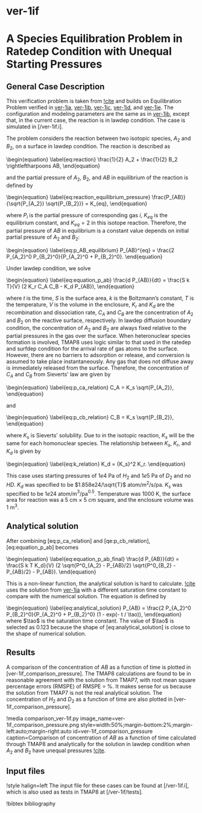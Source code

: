 # ver-1if

# A Species Equilibration Problem in Ratedep Condition with Unequal Starting Pressures

## General Case Description

<!-- All necessary equations -->
This verification problem is taken from [!cite](ambrosek2008verification) and builds on Equilibration Problem verified in [ver-1ia](ver-1ia.md), [ver-1ib](ver-1ib.md), [ver-1ic](ver-1ic.md), [ver-1id](ver-1id.md), and [ver-1ie](ver-1ie.md). The configuration and modeling parameters are the same as in [ver-1ib](ver-1ib.md), except that, in the current case, the reaction is in lawdep condition. The case is simulated in [/ver-1if.i].

The problem considers the reaction between two isotopic species, $A_2$ and $B_2$, on a surface in lawdep condition. The reaction is described as

\begin{equation}
\label{eq:reaction}
\frac{1}{2} A_2 + \frac{1}{2} B_2 \rightleftharpoons AB,
\end{equation}

and the partial pressure of $A_2$, $B_2$, and $AB$ in equilibrium of the reaction is defined by

\begin{equation}
\label{eq:reaction_equilibrium_pressure}
\frac{P_{AB}}{\sqrt{P_{A_2}} \sqrt{P_{B_2}}} = K_{eq},
\end{equation}

where $P_i$ is the partial pressure of corresponding gas $i$, $K_{eq}$ is the equilibrium constant, and $K_{eq} = 2$ in this isotope reaction. Therefore, the partial pressure of $AB$ in equilibrium is a constant value depends on initial partial pressure of $A_2$ and $B_2$:

\begin{equation}
\label{eq:p_AB_equilibrium}
P_{AB}^{eq} = \frac{2 P_{A_2}^0 P_{B_2}^0}{P_{A_2}^0 + P_{B_2}^0}.
\end{equation}

Under lawdep condition, we solve

\begin{equation}
\label{eq:equation_p_ab}
\frac{d P_{AB}}{dt} = \frac{S k T}{V} (2 K_r C_A C_B - K_d P_{AB}),
\end{equation}

where $t$ is the time, $S$ is the surface area, $k$ is the Boltzmann’s constant, $T$ is the temperature, $V$ is the volume in the enclosure, $K_r$ and $K_d$ are the recombination and dissociation rate, $C_A$ and $C_B$ are the concentration of $A_2$ and $B_2$ on the reactive surface, respectively. In lawdep diffusion boundary condition, the concentration of $A_2$ and $B_2$ are always fixed relative to the partial pressures in the gas over the surface. When heteronuclear species formation is involved, TMAP8 uses logic similar to that used in the ratedep and surfdep condition for the arrival rate of gas atoms to the surface. However, there are no barriers to adsorption or release, and conversion is assumed to take place instantaneously. Any gas that does not diffuse away is immediately released from the surface. Therefore, the concentration of $C_A$ and $C_B$ from Sieverts' law are given by

\begin{equation}
\label{eq:p_ca_relation}
C_A = K_s \sqrt{P_{A_2}},
\end{equation}

and

\begin{equation}
\label{eq:p_cb_relation}
C_B = K_s \sqrt{P_{B_2}},
\end{equation}

where $K_s$ is Sieverts’ solubility. Due to in the isotopic reaction, $K_s$ will be the same for each homonuclear species. The relationship between $K_s$, $K_r$, and $K_d$ is given by

\begin{equation}
\label{eq:k_relation}
K_d = {K_s}^2 K_r.
\end{equation}

<!-- Detail parameters -->
This case uses starting pressures of $1e4$ Pa of $H_2$ and $1e5$ Pa of $D_2$ and no $HD$. $K_d$ was specified to be $1.858e24/\sqrt{T}$ atom/m$^2$/s/pa. $K_s$ was specified to be $1e24$ atom/m$^3$/pa$^0.5$. Temperature was 1000 K, the surface area for reaction was a 5 cm $\times$ 5 cm square, and the enclosure volume was 1 m$^3$.


## Analytical solution

<!-- introduce the analytical equation and explain -->

After combining [eq:p_ca_relation] and [qe:p_cb_relation], [eq:equation_p_ab] becomes

\begin{equation}
\label{eq:equation_p_ab_final}
\frac{d P_{AB}}{dt} = \frac{S k T K_d}{V} (2 \sqrt{P^0_{A_2} - P_{AB}/2} \sqrt{P^0_{B_2} - P_{AB}/2} - P_{AB}).
\end{equation}

This is a non-linear function, the analytical solution is hard to calculate. [!cite](ambrosek2008verification) uses the solution from [ver-1ia](ver-1ia.md) with a different saturation time constant to compare with the numerical solution. The equation is defined by

\begin{equation}
\label{eq:analytical_solution}
P_{AB}  = \frac{2 P_{A_2}^0 P_{B_2}^0}{P_{A_2}^0 + P_{B_2}^0} (1 - exp(- t / \tao)),
\end{equation}
where $\tao$ is the saturation time constant. The value of $\tao$ is selected as 0.123 because the shape of [eq:analytical_solution] is close to the shape of numerical solution.

## Results

<!-- introduce the numerical result and compare the figures between analytical and results -->

A comparison of the concentration of $AB$ as a function of time is plotted in [ver-1if_comparison_pressure]. The TMAP8 calculations are found to be in reasonable agreement with the solution from TMAP7, with root mean square percentage errors (RMSPE) of RMSPE =  %. It makes sense for us because the solution from TMAP7 is not the real analytical solution. The concentration of $H_2$ and $D_2$ as a function of time are also plotted in [ver-1if_comparison_pressure].

!media comparison_ver-1if.py
       image_name=ver-1if_comparison_pressure.png
       style=width:50%;margin-bottom:2%;margin-left:auto;margin-right:auto
       id=ver-1if_comparison_pressure
       caption=Comparison of concentration of $AB$ as a function of time calculated through TMAP8 and analytically for the solution in lawdep condition when $A_2$ and $B_2$ have unequal pressures [!cite](ambrosek2008verification).

## Input files

!style halign=left
The input file for these cases can be found at [/ver-1if.i], which is also used as tests in TMAP8 at [/ver-1if/tests].

!bibtex bibliography
